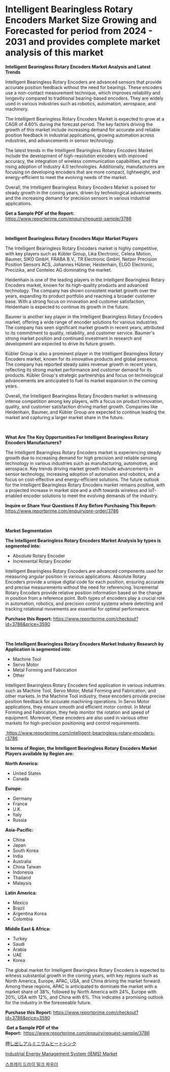 <p><h1>Intelligent Bearingless Rotary Encoders Market Size Growing and Forecasted for period from 2024 - 2031 and provides complete market analysis of this market</h1></p><p><strong>Intelligent Bearingless Rotary Encoders Market Analysis and Latest Trends</strong></p>
<p><p>Intelligent Bearingless Rotary Encoders are advanced sensors that provide accurate position feedback without the need for bearings. These encoders use a non-contact measurement technique, which improves reliability and longevity compared to traditional bearing-based encoders. They are widely used in various industries such as robotics, automation, aerospace, and machinery.</p><p>The Intelligent Bearingless Rotary Encoders Market is expected to grow at a CAGR of 4.60% during the forecast period. The key factors driving the growth of this market include increasing demand for accurate and reliable position feedback in industrial applications, growing automation across industries, and advancements in sensor technology.</p><p>The latest trends in the Intelligent Bearingless Rotary Encoders Market include the development of high-resolution encoders with improved accuracy, the integration of wireless communication capabilities, and the rising adoption of Industry 4.0 technologies. Additionally, manufacturers are focusing on developing encoders that are more compact, lightweight, and energy-efficient to meet the evolving needs of the market.</p><p>Overall, the Intelligent Bearingless Rotary Encoders Market is poised for steady growth in the coming years, driven by technological advancements and the increasing demand for precision sensors in various industrial applications.</p></p>
<p><strong>Get a Sample PDF of the Report:&nbsp;</strong> <a href="https://www.reportprime.com/enquiry/request-sample/3786">https://www.reportprime.com/enquiry/request-sample/3786</a></p>
<p>&nbsp;</p>
<p><strong>Intelligent Bearingless Rotary Encoders Major Market Players</strong></p>
<p><p>The Intelligent Bearingless Rotary Encoders market is highly competitive, with key players such as Kübler Group, Lika Electronic, Celera Motion, Baumer, SIKO GmbH, FRABA B.V., TR Electronic GmbH, Netzer Precision Position Sensors ACS, Johannes Hübner, Heidenhain, ELGO Electronic, Precizika, and Contelec AG dominating the market.</p><p>Heidenhain is one of the leading players in the Intelligent Bearingless Rotary Encoders market, known for its high-quality products and advanced technology. The company has shown consistent market growth over the years, expanding its product portfolio and reaching a broader customer base. With a strong focus on innovation and customer satisfaction, Heidenhain is expected to continue its growth in the future.</p><p>Baumer is another key player in the Intelligent Bearingless Rotary Encoders market, offering a wide range of encoder solutions for various industries. The company has seen significant market growth in recent years, attributed to its commitment to quality, reliability, and customer service. Baumer's strong market position and continued investment in research and development are expected to drive its future growth.</p><p>Kübler Group is also a prominent player in the Intelligent Bearingless Rotary Encoders market, known for its innovative products and global presence. The company has reported steady sales revenue growth in recent years, reflecting its strong market performance and customer demand for its products. Kübler Group's strategic partnerships and focus on technological advancements are anticipated to fuel its market expansion in the coming years.</p><p>Overall, the Intelligent Bearingless Rotary Encoders market is witnessing intense competition among key players, with a focus on product innovation, quality, and customer satisfaction driving market growth. Companies like Heidenhain, Baumer, and Kübler Group are expected to continue leading the market and capturing a larger market share in the future.</p></p>
<p>&nbsp;</p>
<p><strong>What Are The Key Opportunities For Intelligent Bearingless Rotary Encoders Manufacturers?</strong></p>
<p><p>The Intelligent Bearingless Rotary Encoders market is experiencing steady growth due to increasing demand for high precision and reliable sensing technology in various industries such as manufacturing, automotive, and aerospace. Key trends driving market growth include advancements in sensor technology, increasing adoption of automation and robotics, and a focus on cost-effective and energy-efficient solutions. The future outlook for the Intelligent Bearingless Rotary Encoders market remains positive, with a projected increase in market size and a shift towards wireless and IoT-enabled encoder solutions to meet the evolving demands of the industry.</p></p>
<p><strong>Inquire or Share Your Questions If Any Before Purchasing This Report:</strong> <a href="https://www.reportprime.com/enquiry/pre-order/3786">https://www.reportprime.com/enquiry/pre-order/3786</a></p>
<p>&nbsp;</p>
<p><strong>Market Segmentation</strong></p>
<p><strong>The Intelligent Bearingless Rotary Encoders Market Analysis by types is segmented into:</strong></p>
<p><ul><li>Absolute Rotary Encoder</li><li>Incremental Rotary Encoder</li></ul></p>
<p><p>Intelligent Bearingless Rotary Encoders are advanced components used for measuring angular position in various applications. Absolute Rotary Encoders provide a unique digital code for each position, ensuring accurate and precise measurements without the need for referencing. Incremental Rotary Encoders provide relative position information based on the change in position from a reference point. Both types of encoders play a crucial role in automation, robotics, and precision control systems where detecting and tracking rotational movements are essential for optimal performance.</p></p>
<p><strong>Purchase this Report:&nbsp;</strong><a href="https://www.reportprime.com/checkout?id=3786&price=3590">https://www.reportprime.com/checkout?id=3786&price=3590</a></p>
<p>&nbsp;</p>
<p><strong>The Intelligent Bearingless Rotary Encoders Market Industry Research by Application is segmented into:</strong></p>
<p><ul><li>Machine Tool</li><li>Servo Motor</li><li>Metal Forming and Fabrication</li><li>Other</li></ul></p>
<p><p>Intelligent Bearingless Rotary Encoders find application in various industries such as Machine Tool, Servo Motor, Metal Forming and Fabrication, and other markets. In the Machine Tool industry, these encoders provide precise position feedback for accurate machining operations. In Servo Motor applications, they ensure smooth and efficient motor control. In Metal Forming and Fabrication, they help monitor the rotation and speed of equipment. Moreover, these encoders are also used in various other markets for high-precision positioning and control requirements.</p></p>
<p><a href="https://www.reportprime.com/intelligent-bearingless-rotary-encoders-r3786">&nbsp;https://www.reportprime.com/intelligent-bearingless-rotary-encoders-r3786</a></p>
<p><strong>In terms of Region, the Intelligent Bearingless Rotary Encoders Market Players available by Region are:</strong></p>
<p>
    <p> <strong> North America: </strong>
        <ul>
            <li>United States</li>
            <li>Canada</li>
        </ul>
        </p> 
    <p> <strong> Europe: </strong>
        <ul>
            <li>Germany</li>
            <li>France</li>
            <li>U.K.</li>
            <li>Italy</li>
            <li>Russia</li>
        </ul>
        </p> 
    <p> <strong> Asia-Pacific: </strong>
        <ul>
            <li>China</li>
            <li>Japan</li>
            <li>South Korea</li>
            <li>India</li>
            <li>Australia</li>
            <li>China Taiwan</li>
            <li>Indonesia</li>
            <li>Thailand</li>
            <li>Malaysia</li>
        </ul>
        </p> 
    <p> <strong> Latin America: </strong>
        <ul>
            <li>Mexico</li>
            <li>Brazil</li>
            <li>Argentina Korea</li>
            <li>Colombia</li>
        </ul>
        </p> 
    <p> <strong> Middle East & Africa: </strong>
        <ul>
            <li>Turkey</li>
            <li>Saudi</li>
            <li>Arabia</li>
            <li>UAE</li>
            <li>Korea</li>
        </ul>
    </p>
    </p>
<p><p>The global market for Intelligent Bearingless Rotary Encoders is expected to witness substantial growth in the coming years, with key regions such as North America, Europe, APAC, USA, and China driving the market forward. Among these regions, APAC is anticipated to dominate the market with a market share of 38%, followed by North America with 24%, Europe with 20%, USA with 12%, and China with 6%. This indicates a promising outlook for the industry in the foreseeable future.</p></p>
<p><strong>Purchase this Report: </strong><a href="https://www.reportprime.com/checkout?id=3786&price=3590">https://www.reportprime.com/checkout?id=3786&price=3590</a></p>
<p>&nbsp;<strong>Get a Sample PDF of the Report:&nbsp;&nbsp;</strong><a href="https://www.reportprime.com/enquiry/request-sample/3786">https://www.reportprime.com/enquiry/request-sample/3786</a></p>
<p><strong></strong></p>
<p><p><a href="https://github.com/DanykaKilback/Market-Research-Report-List-1/blob/main/493059673169.md">押し出しアルミニウムヒートシンク</a></p><p><a href="https://view.publitas.com/reportprime-1/industrial-energy-management-system-iems-market-competitive-analysis-market-trends-and-forecast-to-2031/">Industrial Energy Management System (IEMS) Market</a></p><p><a href="https://github.com/laholand/Market-Research-Report-List-4/blob/main/278106677813.md">스프레이 드라이 밀크 파우더</a></p></p>